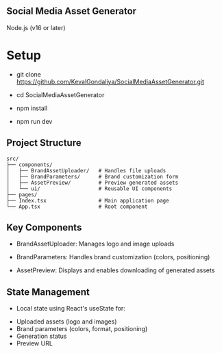 ## Social Media Asset Generator
Node.js (v16 or later)


# Setup
- git clone https://github.com/KevalGondaliya/SocialMediaAssetGenerator.git
- cd SocialMediaAssetGenerator

- npm install
- npm run dev

## Project Structure

```tree
src/
├── components/
│   ├── BrandAssetUploader/   # Handles file uploads
│   ├── BrandParameters/      # Brand customization form
│   ├── AssetPreview/         # Preview generated assets
│   └── ui/                   # Reusable UI components
├── pages/
├── Index.tsx                 # Main application page
└── App.tsx                   # Root component
```

## Key Components

* BrandAssetUploader: Manages logo and image uploads

* BrandParameters: Handles brand customization (colors, positioning)

* AssetPreview: Displays and enables downloading of generated assets

## State Management

* Local state using React's useState for:
- Uploaded assets (logo and images)
- Brand parameters (colors, format, positioning)
- Generation status
- Preview URL
